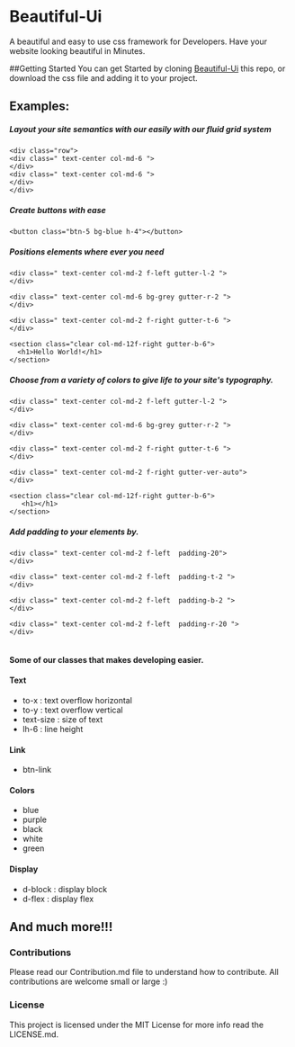 # Beautiful-Ui
A beautiful and easy to use css framework for Developers. Have your website looking beautiful in Minutes.

##Getting Started
You can get Started by cloning [Beautiful-Ui](https://github.com/Ispirett/Beautiful-Ui) this repo,
or download the css file and adding it to your project.

## Examples:


##### Layout your site semantics with our easily with our fluid grid system
```
<div class="row">
<div class=" text-center col-md-6 ">
</div>
<div class=" text-center col-md-6 ">
</div>
</div>
```

##### Create buttons with ease

```
<button class="btn-5 bg-blue h-4"></button>
```

#####  Positions elements where ever you need

```
<div class=" text-center col-md-2 f-left gutter-l-2 ">
</div>

<div class=" text-center col-md-6 bg-grey gutter-r-2 ">
</div>

<div class=" text-center col-md-2 f-right gutter-t-6 ">
</div>

<section class="clear col-md-12f-right gutter-b-6">
  <h1>Hello World!</h1>
</section>

```
#####  Choose from a variety of colors to give life to your site's typography.

```
<div class=" text-center col-md-2 f-left gutter-l-2 ">
</div>

<div class=" text-center col-md-6 bg-grey gutter-r-2 ">
</div>

<div class=" text-center col-md-2 f-right gutter-t-6 ">
</div>

<div class=" text-center col-md-2 f-right gutter-ver-auto">
</div>

<section class="clear col-md-12f-right gutter-b-6">
   <h1></h1>
</section>

```

#####  Add padding to your elements by.

```
<div class=" text-center col-md-2 f-left  padding-20">
</div>

<div class=" text-center col-md-2 f-left  padding-t-2 ">
</div>

<div class=" text-center col-md-2 f-left  padding-b-2 ">
</div>

<div class=" text-center col-md-2 f-left  padding-r-20 ">
</div>


```

#### Some of our classes that makes developing easier.

#### Text
* to-x : text overflow horizontal
* to-y : text overflow vertical
* text-size : size of text
* lh-6 : line height

#### Link
* btn-link

#### Colors
* blue
* purple
* black
* white
* green

#### Display

* d-block : display block
* d-flex : display flex

## And much more!!!


### Contributions 
Please read our Contribution.md file to understand how to contribute. All contributions are welcome small or large :)


### License

This project is licensed under the MIT License for more info read the LICENSE.md.
